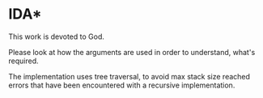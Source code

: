 # IDA*

This work is devoted to God.

Please look at how the arguments are used in order to understand, what's required.

The implementation uses tree traversal, to avoid max stack size reached errors that have been encountered with a recursive implementation.
